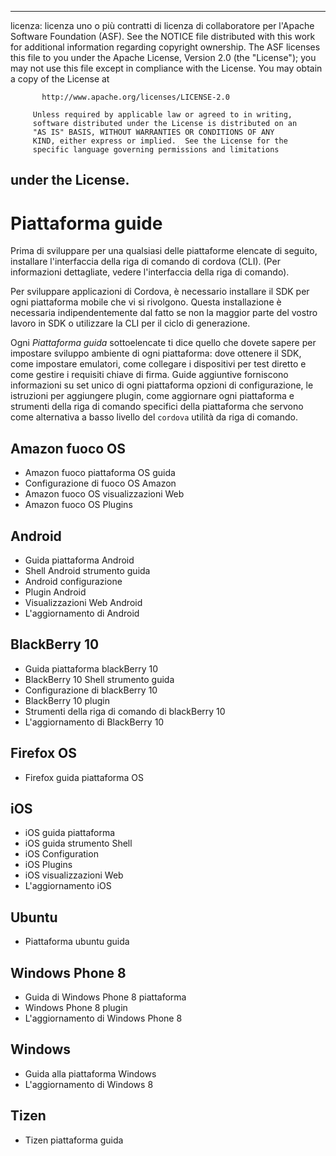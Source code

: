 * * *

licenza: licenza uno o più contratti di licenza di collaboratore per l'Apache Software Foundation (ASF). See the NOTICE file distributed with this work for additional information regarding copyright ownership. The ASF licenses this file to you under the Apache License, Version 2.0 (the "License"); you may not use this file except in compliance with the License. You may obtain a copy of the License at

           http://www.apache.org/licenses/LICENSE-2.0
    
         Unless required by applicable law or agreed to in writing,
         software distributed under the License is distributed on an
         "AS IS" BASIS, WITHOUT WARRANTIES OR CONDITIONS OF ANY
         KIND, either express or implied.  See the License for the
         specific language governing permissions and limitations
    

## under the License.

# Piattaforma guide

Prima di sviluppare per una qualsiasi delle piattaforme elencate di seguito, installare l'interfaccia della riga di comando di cordova (CLI). (Per informazioni dettagliate, vedere l'interfaccia della riga di comando).

Per sviluppare applicazioni di Cordova, è necessario installare il SDK per ogni piattaforma mobile che vi si rivolgono. Questa installazione è necessaria indipendentemente dal fatto se non la maggior parte del vostro lavoro in SDK o utilizzare la CLI per il ciclo di generazione.

Ogni *Piattaforma guida* sottoelencate ti dice quello che dovete sapere per impostare sviluppo ambiente di ogni piattaforma: dove ottenere il SDK, come impostare emulatori, come collegare i dispositivi per test diretto e come gestire i requisiti chiave di firma. Guide aggiuntive forniscono informazioni su set unico di ogni piattaforma opzioni di configurazione, le istruzioni per aggiungere plugin, come aggiornare ogni piattaforma e strumenti della riga di comando specifici della piattaforma che servono come alternativa a basso livello del `cordova` utilità da riga di comando.

## Amazon fuoco OS

*   Amazon fuoco piattaforma OS guida
*   Configurazione di fuoco OS Amazon
*   Amazon fuoco OS visualizzazioni Web
*   Amazon fuoco OS Plugins

## Android

*   Guida piattaforma Android
*   Shell Android strumento guida
*   Android configurazione
*   Plugin Android
*   Visualizzazioni Web Android
*   L'aggiornamento di Android

## BlackBerry 10

*   Guida piattaforma blackBerry 10
*   BlackBerry 10 Shell strumento guida
*   Configurazione di blackBerry 10
*   BlackBerry 10 plugin
*   Strumenti della riga di comando di blackBerry 10
*   L'aggiornamento di BlackBerry 10

## Firefox OS

*   Firefox guida piattaforma OS

## iOS

*   iOS guida piattaforma
*   iOS guida strumento Shell
*   iOS Configuration
*   iOS Plugins
*   iOS visualizzazioni Web
*   L'aggiornamento iOS

## Ubuntu

*   Piattaforma ubuntu guida

## Windows Phone 8

*   Guida di Windows Phone 8 piattaforma
*   Windows Phone 8 plugin
*   L'aggiornamento di Windows Phone 8

## Windows

*   Guida alla piattaforma Windows
*   L'aggiornamento di Windows 8

## Tizen

*   Tizen piattaforma guida